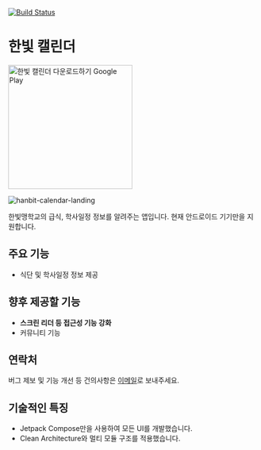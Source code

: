 [![Build Status](https://app.bitrise.io/app/a3b53150cc64506b/status.svg?token=QmWjAPkNDhHShc53zwJzmw&branch=main)](https://app.bitrise.io/app/a3b53150cc64506b)

# 한빛 캘린더

<a href='https://play.google.com/store/apps/details?id=com.practice.hanbitlunch&pcampaignid=pcampaignidMKT-Other-global-all-co-prtnr-py-PartBadge-Mar2515-1'><img alt='한빛 캘린더 다운로드하기 Google Play' width=250 src='https://play.google.com/intl/ko/badges/static/images/badges/ko_badge_web_generic.png'/></a>

![hanbit-calendar-landing](https://user-images.githubusercontent.com/45386920/187367178-0b079505-fc44-4670-9f92-54c47ecc7839.png)

한빛맹학교의 급식, 학사일정 정보를 알려주는 앱입니다. 현재 안드로이드 기기만을 지원합니다.

## 주요 기능
* 식단 및 학사일정 정보 제공

## 향후 제공할 기능
* **스크린 리더 등 접근성 기능 강화**
* 커뮤니티 기능

## 연락처
버그 제보 및 기능 개선 등 건의사항은 [이메일](mailto:mwy3055@gmail.com)로 보내주세요.

## 기술적인 특징
* Jetpack Compose만을 사용하여 모든 UI를 개발했습니다.
* Clean Architecture와 멀티 모듈 구조를 적용했습니다.
